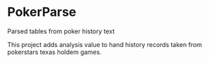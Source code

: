 # PokerParse
Parsed tables from poker history text

This project adds analysis value to hand history records taken from pokerstars texas holdem games.
